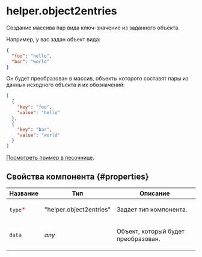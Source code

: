 # helper.object2entries

Создание массива пар вида ключ-значение из заданного объекта.

Например, у вас задан объект вида:

```json
{
  "foo": "hello",
  "bar": "world"
}
```

Он будет преобразован в массив, объекты которого составят пары из данных исходного объекта и их обозначений:

```json
[
  {
    "key": "foo",
    "value": "hello"
  },
  {
    "key": "bar",
    "value": "world"
  }
]
```

[Посмотреть пример в песочнице](https://clck.ru/QRgqs).

## Свойства компонента {#properties}

| Название                                 | Тип                     | Описание                                   |
| ---------------------------------------- | ----------------------- | ------------------------------------------ |
| `type`<span style="color: red">\*</span> | "helper.object2entries" | <p>Задает тип компонента.</p>              |
| `data`                                   | _any_                   | <p>Объект, который будет преобразован.</p> |
